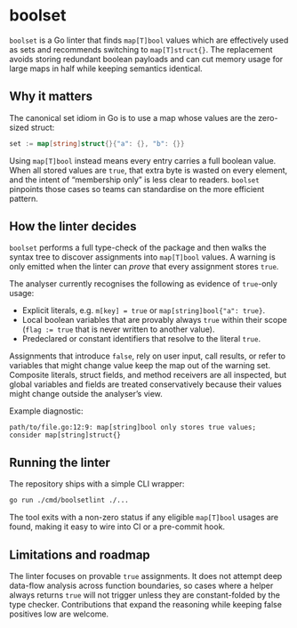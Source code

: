 # boolset

`boolset` is a Go linter that finds `map[T]bool` values which are effectively used as sets and recommends switching to
`map[T]struct{}`. The replacement avoids storing redundant boolean payloads and can cut memory usage for large maps in
half while keeping semantics identical.

## Why it matters

The canonical set idiom in Go is to use a map whose values are the zero-sized struct:

```go
set := map[string]struct{}{"a": {}, "b": {}}
```

Using `map[T]bool` instead means every entry carries a full boolean value. When all stored values are `true`, that extra
byte is wasted on every element, and the intent of “membership only” is less clear to readers. `boolset` pinpoints those
cases so teams can standardise on the more efficient pattern.

## How the linter decides

`boolset` performs a full type-check of the package and then walks the syntax tree to discover assignments into
`map[T]bool` values. A warning is only emitted when the linter can *prove* that every assignment stores `true`.

The analyser currently recognises the following as evidence of `true`-only usage:

- Explicit literals, e.g. `m[key] = true` or `map[string]bool{"a": true}`.
- Local boolean variables that are provably always `true` within their scope (`flag := true` that is never written to
  another value).
- Predeclared or constant identifiers that resolve to the literal `true`.

Assignments that introduce `false`, rely on user input, call results, or refer to variables that might change value keep
the map out of the warning set. Composite literals, struct fields, and method receivers are all inspected, but global
variables and fields are treated conservatively because their values might change outside the analyser’s view.

Example diagnostic:

```
path/to/file.go:12:9: map[string]bool only stores true values; consider map[string]struct{}
```

## Running the linter

The repository ships with a simple CLI wrapper:

```bash
go run ./cmd/boolsetlint ./...
```

The tool exits with a non-zero status if any eligible `map[T]bool` usages are found, making it easy to wire into CI or a
pre-commit hook.

## Limitations and roadmap

The linter focuses on provable `true` assignments. It does not attempt deep data-flow analysis across function
boundaries, so cases where a helper always returns `true` will not trigger unless they are constant-folded by the type
checker. Contributions that expand the reasoning while keeping false positives low are welcome.

